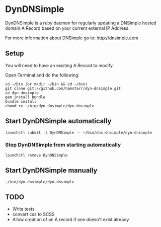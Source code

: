 # DynDNSimple

DynDNSimple is a ruby daemon for regularly updating a DNSimple hosted domain A Record based on your current external IP Address.

For more information about DNSimple go to: http://dnsimple.com

## Setup

You will need to have an existing A Record to modify.

Open Terminal and do the following:
  
    cd ~/bin (or mkdir ~/bin && cd ~/bin)
    git clone git://github.com/hamstarr/dyn-dnsimple.git
    cd dyn-dnsimple
    gem install bundle
    bundle install
    chmod +x ~/bin/dyn-dnsimple/dyn-dnsimple


## Start DynDNSimple automatically

    launchctl submit -l DynDNSimple -- ~/bin/dns-dnsimple/dyn-dnsimple


### Stop DynDNSimple from starting automatically

    launchctl remove DynDNSimple


## Start DynDNSimple manually

    ~/bin/dyn-dnsimple/dyn-dnsimple


## TODO

- Write tests
- convert css to SCSS
- Allow creation of an A record if one doesn't exist already